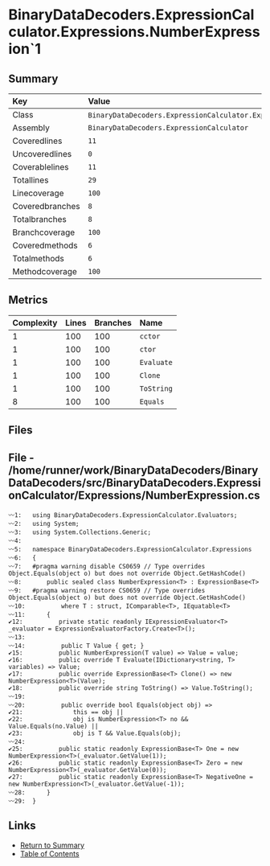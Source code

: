 ﻿# BinaryDataDecoders.ExpressionCalculator.Expressions.NumberExpression`1

## Summary

| Key             | Value                                                                    |
| :-------------- | :----------------------------------------------------------------------- |
| Class           | `BinaryDataDecoders.ExpressionCalculator.Expressions.NumberExpression`1` |
| Assembly        | `BinaryDataDecoders.ExpressionCalculator`                                |
| Coveredlines    | `11`                                                                     |
| Uncoveredlines  | `0`                                                                      |
| Coverablelines  | `11`                                                                     |
| Totallines      | `29`                                                                     |
| Linecoverage    | `100`                                                                    |
| Coveredbranches | `8`                                                                      |
| Totalbranches   | `8`                                                                      |
| Branchcoverage  | `100`                                                                    |
| Coveredmethods  | `6`                                                                      |
| Totalmethods    | `6`                                                                      |
| Methodcoverage  | `100`                                                                    |

## Metrics

| Complexity | Lines | Branches | Name       |
| :--------- | :---- | :------- | :--------- |
| 1          | 100   | 100      | `cctor`    |
| 1          | 100   | 100      | `ctor`     |
| 1          | 100   | 100      | `Evaluate` |
| 1          | 100   | 100      | `Clone`    |
| 1          | 100   | 100      | `ToString` |
| 8          | 100   | 100      | `Equals`   |

## Files

## File - /home/runner/work/BinaryDataDecoders/BinaryDataDecoders/src/BinaryDataDecoders.ExpressionCalculator/Expressions/NumberExpression.cs

```CSharp
〰1:   using BinaryDataDecoders.ExpressionCalculator.Evaluators;
〰2:   using System;
〰3:   using System.Collections.Generic;
〰4:   
〰5:   namespace BinaryDataDecoders.ExpressionCalculator.Expressions
〰6:   {
〰7:   #pragma warning disable CS0659 // Type overrides Object.Equals(object o) but does not override Object.GetHashCode()
〰8:       public sealed class NumberExpression<T> : ExpressionBase<T>
〰9:   #pragma warning restore CS0659 // Type overrides Object.Equals(object o) but does not override Object.GetHashCode()
〰10:          where T : struct, IComparable<T>, IEquatable<T>
〰11:      {
✔12:          private static readonly IExpressionEvaluator<T> _evaluator = ExpressionEvaluatorFactory.Create<T>();
〰13:  
〰14:          public T Value { get; }
✔15:          public NumberExpression(T value) => Value = value;
✔16:          public override T Evaluate(IDictionary<string, T> variables) => Value;
✔17:          public override ExpressionBase<T> Clone() => new NumberExpression<T>(Value);
✔18:          public override string ToString() => Value.ToString();
〰19:  
〰20:          public override bool Equals(object obj) =>
✔21:              this == obj ||
✔22:              obj is NumberExpression<T> no && Value.Equals(no.Value) ||
✔23:              obj is T && Value.Equals(obj);
〰24:  
✔25:          public static readonly ExpressionBase<T> One = new NumberExpression<T>(_evaluator.GetValue(1));
✔26:          public static readonly ExpressionBase<T> Zero = new NumberExpression<T>(_evaluator.GetValue(0));
✔27:          public static readonly ExpressionBase<T> NegativeOne = new NumberExpression<T>(_evaluator.GetValue(-1));
〰28:      }
〰29:  }
```

## Links

* [Return to Summary](Summary.md)
* [Table of Contents](../TOC.md)

